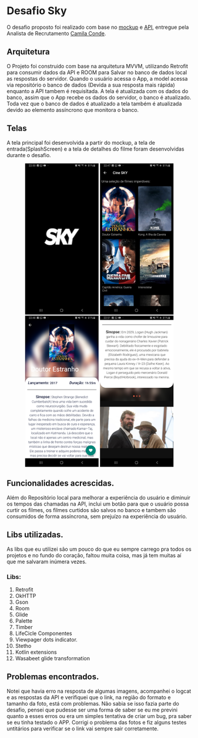 # Desafio Sky

O desafio proposto foi realizado com base no [mockup](www.google.com) e [API](http://www.google.com), entregue pela Analista de Recrutamento [Camila Conde](camila.conde@techmahindra.com).

## Arquitetura

O Projeto foi construido com base na arquitetura MVVM, utilizando Retrofit para consumir dados da API e ROOM para Salvar no banco de dados local as respostas do servidor.
Quando o usuário acessa o App, a model acessa via repositório o banco de dados (Devida a sua resposta mais rápida) enquanto a API tambem é requisitada. A tela é atualizada com os dados do banco, assim que o App recebe os dados do servidor, o banco é atualizado. Toda vez que o banco de dados é atualizado a tela também é atualizada devido ao elemento assíncrono que monitora o banco.

## Telas

A tela principal foi desenvolvida a partir do mockup, a tela de entrada(SplashScreen) e a tela de detalhes do filme foram desenvolvidas durante o desafio.

<p align="center"> 
  <img src="https://github.com/danieloliveira138/CineSky/blob/master/device-2019-09-22-225040.png" width="200">
  <img src="https://github.com/danieloliveira138/CineSky/blob/master/device-2019-09-22-224720.png" width="200">
  <img src="https://github.com/danieloliveira138/CineSky/blob/master/device-2019-09-22-224859.png" width="200">
  <img src="https://github.com/danieloliveira138/CineSky/blob/master/device-2019-09-22-225147.png" width="200">
</p>

## Funcionalidades acrescidas.

Além do Repositório local para melhorar a experiência do usuário e diminuir os tempos das chamadas na API, inclui um botão para que o usuário possa curtir os filmes, os filmes curtidos são salvos no banco e tambem são consumidos de forma assíncrona, sem prejuízo na experiência do usuário.

## Libs utilizadas.

As libs que eu utilizei são um pouco do que eu sempre carrego pra todos os projetos e no fundo do coração, faltou muita coisa, mas já tem muitas aí que me salvaram inúmera vezes.
### Libs:
1. Retrofit
2. OkHTTP
3. Gson
4. Room
5. Glide
6. Palette
7. Timber
8. LifeCicle Componentes
9. Viewpager dots indicator.
10. Stetho
11. Kotlin extensions
12. Wasabeet glide transformation

## Problemas encontrados.
Notei que havia erro na resposta de algumas imagens, acompanhei o logcat e as respostas da API e verifiquei que o link, na região do formato e tamanho da foto, está com problemas. Não sabia se isso fazia parte do desafio, pensei que pudesse ser uma forma de saber se eu me previni quanto a esses erros ou era um simples tentativa de criar um bug, pra saber se eu tinha testado o APP.
Corrigi o problema das fotos e fiz alguns testes untitários para verificar se o link vai sempre sair corretamente.
